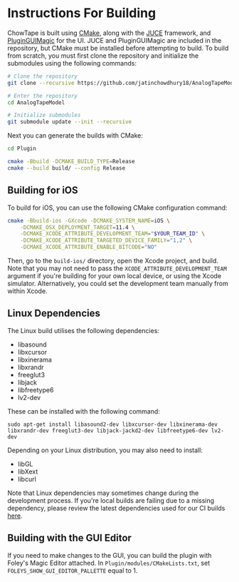# Instructions For Building
ChowTape is built using [CMake](https://cmake.org),
along with the [JUCE](https://github.com/juce-framework/JUCE) 
framework, and [PluginGUIMagic](https://github.com/ffAudio/PluginGUIMagic)
for the UI. JUCE and PluginGUIMagic are included in
the repository, but CMake must be installed before
attempting to build. To build from scratch, you must
first clone the repository and initialize the submodules 
using the following commands:

```bash
# Clone the repository
git clone --recursive https://github.com/jatinchowdhury18/AnalogTapeModel.git

# Enter the repository
cd AnalogTapeModel

# Initialize submodules
git submodule update --init --recursive
```

Next you can generate the builds with CMake:

```bash
cd Plugin

cmake -Bbuild -DCMAKE_BUILD_TYPE=Release
cmake --build build/ --config Release
```

## Building for iOS

To build for iOS, you can use the following CMake configuration command:
```bash
cmake -Bbuild-ios -GXcode -DCMAKE_SYSTEM_NAME=iOS \
    -DCMAKE_OSX_DEPLOYMENT_TARGET=11.4 \
    -DCMAKE_XCODE_ATTRIBUTE_DEVELOPMENT_TEAM="$YOUR_TEAM_ID" \
    -DCMAKE_XCODE_ATTRIBUTE_TARGETED_DEVICE_FAMILY="1,2" \
    -DCMAKE_XCODE_ATTRIBUTE_ENABLE_BITCODE="NO"
```
Then, go to the `build-ios/` directory, open the Xcode 
project, and build. Note that you may not need to pass
the  `XCODE_ATTRIBUTE_DEVELOPMENT_TEAM` argument if
you're  building for your own local device, or using
the Xcode simulator. Alternatively, you could set the 
development team manually from within Xcode.

## Linux Dependencies
The Linux build utilises the following dependencies:
- libasound
- libxcursor
- libxinerama
- libxrandr
- freeglut3
- libjack
- libfreetype6
- lv2-dev

These can be installed with the following command:
```
sudo apt-get install libasound2-dev libxcursor-dev libxinerama-dev libxrandr-dev freeglut3-dev libjack-jackd2-dev libfreetype6-dev lv2-dev
```
Depending on your Linux distribution, you may also need to install:
- libGL
- libXext
- libcurl

Note that Linux dependencies may sometimes change during
the development process. If you're local builds are failing
due to a missing dependency, please review the latest
dependencies used for our CI builds [here](https://github.com/jatinchowdhury18/AnalogTapeModel/blob/master/.github/workflows/cmake.yml#L32).

## Building with the GUI Editor
If you need to make changes to the GUI, you can build
the plugin with Foley's Magic Editor attached. In
`Plugin/modules/CMakeLists.txt`, set 
`FOLEYS_SHOW_GUI_EDITOR_PALLETTE` equal to 1.
